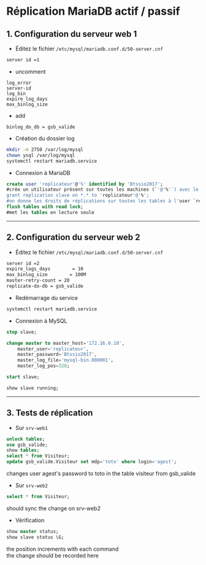 # Réplication MariaDB actif / passif

## 1. Configuration du serveur web 1
- Éditez le fichier `/etc/mysql/mariadb.conf.d/50-server.cnf`
```bash
server id =1
```
- uncomment 
```
log_error
server-id
log_bin
expire_log_days
max_binlog_size
```
- add
```
binlog_do_db = gsb_valide
```

- Création du dossier log
```bash
mkdir -m 2750 /var/log/mysql
chown ysql /var/log/mysql
systemctl restart mariadb.service
```

- Connexion à MariaDB
```sql
create user 'replicateur'@'%' identified by 'Btssio2017';
#crée un utilisateur présent sur toutes les machines (`'@'%'`) avec le mdp `Btssio2017`  
grant replication slave on *.* to 'replicateur'@'%';
#on donne les droits de réplications sur toutes les tables à l'user `replicateur`
flush tables with read lock;
#met les tables en lecture seule
```
---

## 2. Configuration du serveur web 2
- Éditez le fichier `/etc/mysql/mariadb.conf.d/50-server.cnf`
```bash
server id =2
expire_logs_days        = 10
max_binlog_size        = 100M
master-retry-count = 20
replicate-do-db = gsb_valide
```

- Redémarrage du service
```bash
systemctl restart mariadb.service
```

- Connexion à MySQL
```sql
stop slave;

change master to master_host='172.16.0.10', 
    master_user='replicateur', 
    master_password='Btssio2017', 
    master_log_file='mysql-bin.000001', 
    master_log_pos=328;

start slave;

show slave running;
```

---

## 3. Tests de réplication
- Sur `srv-web1`
```sql
unlock tables;
use gsb_valide;
show tables;
select * from Visiteur;
update gsb_valide.Visiteur set mdp='toto' where login='agest';
```
changes user agest's password to toto in the table visiteur from gsb_valide  

- Sur `srv-web2`
```sql
select * from Visiteur;
```
should sync the change on srv-web2  

- Vérification
```sql
show master status; 
show slave status \G;
```
the position increments with each command  
the change should be recorded here
